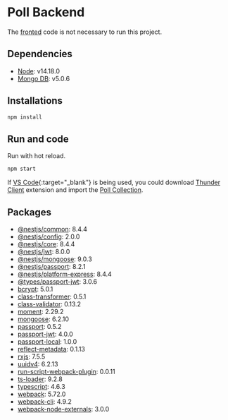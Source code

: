 # Poll Backend

The [fronted](https://github.com/FedeGrennon/poll_frontend) code is not necessary to run this project.

## Dependencies

- [Node](https://nodejs.org/es/download): v14.18.0
- [Mongo DB](https://www.mongodb.com/try/download/community): v5.0.6

## Installations

```bash
npm install
```

## Run and code

Run with hot reload.

```bash
npm start
```

If [VS Code](https://code.visualstudio.com){:target="\_blank"} is being used, you could download [Thunder Client](https://marketplace.visualstudio.com/items?itemName=rangav.vscode-thunder-client) extension and import the [Poll Collection](https://github.com/FedeGrennon/poll_backend/blob/main/.github/thunder-collection-poll.json).

## Packages

- [@nestjs/common](https://www.npmjs.com/package/@nestjs/common): 8.4.4
- [@nestjs/config](https://www.npmjs.com/package/@nestjs/config): 2.0.0
- [@nestjs/core](https://www.npmjs.com/package/@nestjs/core): 8.4.4
- [@nestjs/jwt](https://www.npmjs.com/package/@nestjs/jwt): 8.0.0
- [@nestjs/mongoose](https://www.npmjs.com/package/@nestjs/mongoose): 9.0.3
- [@nestjs/passport](https://www.npmjs.com/package/@nestjs/passport): 8.2.1
- [@nestjs/platform-express](https://www.npmjs.com/package/@nestjs/passport): 8.4.4
- [@types/passport-jwt](https://www.npmjs.com/package/@types/platform-express): 3.0.6
- [bcrypt](https://www.npmjs.com/package/bcrypt): 5.0.1
- [class-transformer](https://www.npmjs.com/package/class-transformer): 0.5.1
- [class-validator](https://www.npmjs.com/package/class-validator): 0.13.2
- [moment](https://www.npmjs.com/package/moment): 2.29.2
- [mongoose](https://www.npmjs.com/package/mongoose): 6.2.10
- [passport](https://www.npmjs.com/package/passport): 0.5.2
- [passport-jwt](https://www.npmjs.com/package/passport-jwt): 4.0.0
- [passport-local](https://www.npmjs.com/package/passport-local): 1.0.0
- [reflect-metadata](https://www.npmjs.com/package/reflect-metadata): 0.1.13
- [rxjs](https://www.npmjs.com/package/rxjs): 7.5.5
- [uuidv4](https://www.npmjs.com/package/uuidv4): 6.2.13
- [run-script-webpack-plugin](https://www.npmjs.com/package/run-script-webpack-plugin): 0.0.11
- [ts-loader](https://www.npmjs.com/package/ts-loader): 9.2.8
- [typescript](https://www.npmjs.com/package/typescript): 4.6.3
- [webpack](https://www.npmjs.com/package/webpack): 5.72.0
- [webpack-cli](https://www.npmjs.com/package/webpack-cli): 4.9.2
- [webpack-node-externals](https://www.npmjs.com/package/webpack-node-externals): 3.0.0
